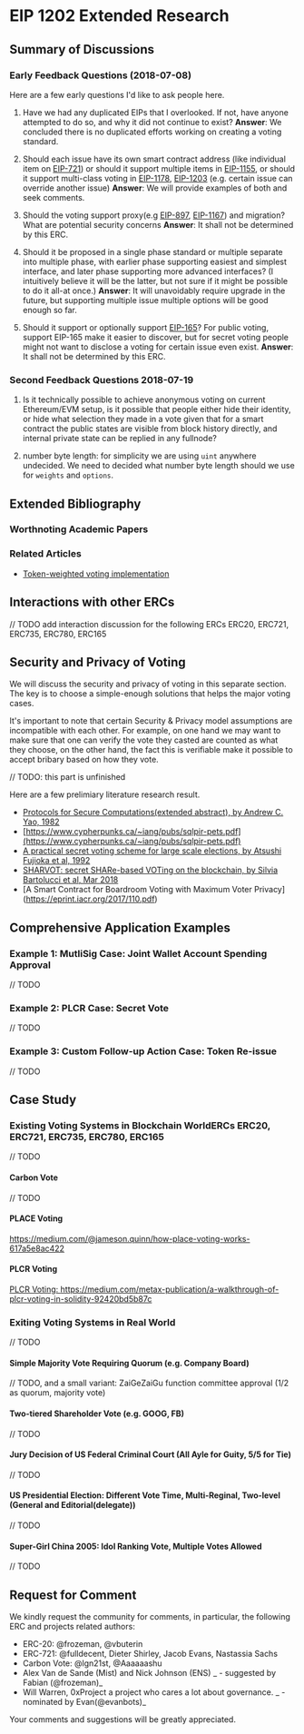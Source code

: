 # EIP 1202 Extended Research

## Summary of Discussions

### Early Feedback Questions (2018-07-08)

Here are a few early questions I'd like to ask people here.

1. Have we had any duplicated EIPs that I overlooked. If not, have anyone attempted to do so, and why it did not continue to exist?
   **Answer**: We concluded there is no duplicated efforts working on creating a voting standard.

2. Should each issue have its own smart contract address (like individual item on [EIP-721](https://eips.ethereum.org/EIPS/eip-721)) or should it support multiple items in [EIP-1155](https://eips.ethereum.org/EIPS/eip-1155), or should it support multi-class voting in [EIP-1178](https://eips.ethereum.org/EIPS/eip-1178), [EIP-1203](https://github.com/ethereum/EIPs/blob/master/EIPS/eip-1203.md) (e.g. certain issue can override another issue)
   **Answer**: We will provide examples of both and seek comments.

3. Should the voting support proxy(e.g [EIP-897](https://eips.ethereum.org/EIPS/eip-897), [EIP-1167](https://eips.ethereum.org/EIPS/eip-1167)) and migration? What are potential security concerns
   **Answer**: It shall not be determined by this ERC.

4. Should it be proposed in a single phase standard or multiple separate into multiple phase, with earlier phase supporting easiest and simplest interface, and later phase supporting more advanced interfaces? (I intuitively believe it will be the latter, but not sure if it might be possible to do it all-at once.)
   **Answer**: It will unavoidably require upgrade in the future, but supporting multiple issue multiple options will be good enough so far.

5. Should it support or optionally support [EIP-165](https://eips.ethereum.org/EIPS/eip-165)? For public voting, support EIP-165 make it easier to discover, but for secret voting people might not want to disclose a voting for certain issue even exist.
   **Answer**: It shall not be determined by this ERC.

### Second Feedback Questions 2018-07-19

1. Is it technically possible to achieve anonymous voting on current Ethereum/EVM setup, is it possible that people either hide their identity, or hide what selection they made in a vote given that for a smart contract the public states are visible from block history directly, and internal private state can be replied in any fullnode?

2. number byte length: for simplicity we are using `uint` anywhere undecided. We need to decided what number byte length should we use for `weights` and `options`.

## Extended Bibliography

### Worthnoting Academic Papers

### Related Articles

- [Token-weighted voting implementation](https://blog.colony.io/token-weighted-voting-implementation-part-1-72f836b5423b)

## Interactions with other ERCs

// TODO add interaction discussion for the following ERCs
ERC20, ERC721, ERC735, ERC780, ERC165

## Security and Privacy of Voting

We will discuss the security and privacy of voting in this separate section. The key is to choose a simple-enough solutions that helps the major voting cases.

It's important to note that certain Security & Privacy model assumptions are incompatible with each other. For example, on one hand we may want to make sure that one can verify the vote they casted are counted as what they choose, on the other hand, the fact this is verifiable make it possible to accept bribary based on how they vote.

// TODO: this part is unfinished

Here are a few prelimiary literature research result.

- [Protocols for Secure Computations(extended abstract), by Andrew C. Yao, 1982](https://research.cs.wisc.edu/areas/sec/yao1982-ocr.pdf)
- [https://www.cypherpunks.ca/~iang/pubs/sqlpir-pets.pdf](https://www.cypherpunks.ca/~iang/pubs/sqlpir-pets.pdf)
- [A practical secret voting scheme for large scale elections, by Atsushi Fujioka et al, 1992](https://dl.acm.org/citation.cfm?id=713943)
- [SHARVOT: secret SHARe-based VOTing on the blockchain, by Silvia Bartolucci et al, Mar 2018](https://arxiv.org/pdf/1803.04861.pdf)
- [A Smart Contract for Boardroom Voting with Maximum Voter Privacy] (https://eprint.iacr.org/2017/110.pdf)

## Comprehensive Application Examples

### Example 1: MutliSig Case: Joint Wallet Account Spending Approval

// TODO

### Example 2: PLCR Case: Secret Vote

// TODO

### Example 3: Custom Follow-up Action Case: Token Re-issue

// TODO

## Case Study

### Existing Voting Systems in Blockchain WorldERCs ERC20, ERC721, ERC735, ERC780, ERC165

// TODO

#### Carbon Vote

// TODO

#### PLACE Voting

https://medium.com/@jameson.quinn/how-place-voting-works-617a5e8ac422

#### PLCR Voting

[PLCR Voting: ](https://github.com/ConsenSys/PLCRVoting)
https://medium.com/metax-publication/a-walkthrough-of-plcr-voting-in-solidity-92420bd5b87c

####

### Exiting Voting Systems in Real World

// TODO

#### Simple Majority Vote Requiring Quorum (e.g. Company Board)

// TODO, and a small variant: ZaiGeZaiGu function committee approval (1/2 as quorum, majority vote)

#### Two-tiered Shareholder Vote (e.g. GOOG, FB)

// TODO

#### Jury Decision of US Federal Criminal Court (All Ayle for Guity, 5/5 for Tie)

// TODO

#### US Presidential Election: Different Vote Time, Multi-Reginal, Two-level (General and Editorial(delegate))

// TODO

#### Super-Girl China 2005: Idol Ranking Vote, Multiple Votes Allowed

// TODO

## Request for Comment

We kindly request the community for comments, in particular, the following ERC and projects related authors:

- ERC-20: @frozeman, @vbuterin
- ERC-721: @fulldecent, Dieter Shirley, Jacob Evans, Nastassia Sachs
- Carbon Vote: @lgn21st, @Aaaaaashu
- Alex Van de Sande (Mist) and Nick Johnson (ENS) _ - suggested by Fabian (@frozeman)_
- Will Warren, 0xProject a project who cares a lot about governance. _ - nominated by Evan(@evanbots)_

Your comments and suggestions will be greatly appreciated.
